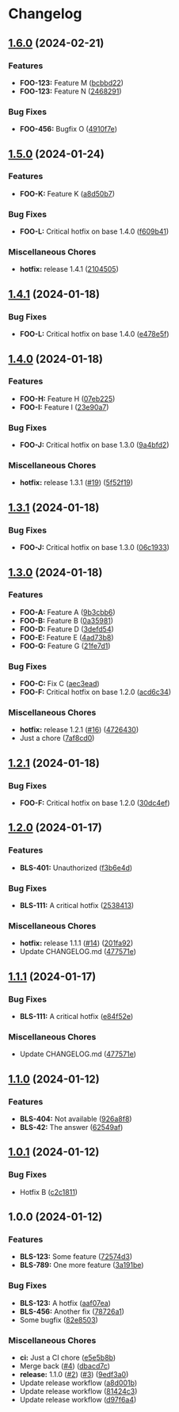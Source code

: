 # Changelog

## [1.6.0](https://github.com/sknuelltt/release-test/compare/v1.5.0...v1.6.0) (2024-02-21)


### Features

* **FOO-123:** Feature M ([bcbbd22](https://github.com/sknuelltt/release-test/commit/bcbbd223807eb768b1919d645add19f999dd9c0f))
* **FOO-123:** Feature N ([2468291](https://github.com/sknuelltt/release-test/commit/2468291881f2fa634a1838f54c770a7be5b58ef9))


### Bug Fixes

* **FOO-456:** Bugfix O ([4910f7e](https://github.com/sknuelltt/release-test/commit/4910f7e1382ee154a702feb68f566a1c6e95b5da))

## [1.5.0](https://github.com/sknuelltt/release-test/compare/v1.4.0...v1.5.0) (2024-01-24)


### Features

* **FOO-K:** Feature K ([a8d50b7](https://github.com/sknuelltt/release-test/commit/a8d50b78670ecacc7d7796bca25cba1d14fe15c9))


### Bug Fixes

* **FOO-L:** Critical hotfix on base 1.4.0 ([f609b41](https://github.com/sknuelltt/release-test/commit/f609b412ec8fbabc27b84213fb84620d22800eda))


### Miscellaneous Chores

* **hotfix:** release 1.4.1 ([2104505](https://github.com/sknuelltt/release-test/commit/2104505399ae25ba87950ecf15b50ea9b93ed855))

## [1.4.1](https://github.com/sknuelltt/release-test/compare/v1.4.0...v1.4.1) (2024-01-18)


### Bug Fixes

* **FOO-L:** Critical hotfix on base 1.4.0 ([e478e5f](https://github.com/sknuelltt/release-test/commit/e478e5f97ef3df587cd9a57e827b6f354dca324c))

## [1.4.0](https://github.com/sknuelltt/release-test/compare/v1.3.0...v1.4.0) (2024-01-18)


### Features

* **FOO-H:** Feature H ([07eb225](https://github.com/sknuelltt/release-test/commit/07eb225a3a41cb82ceb2a0aeadc74d878e03be9c))
* **FOO-I:** Feature I ([23e90a7](https://github.com/sknuelltt/release-test/commit/23e90a7126f5630903fb77b8ff940d8fa39a14de))


### Bug Fixes

* **FOO-J:** Critical hotfix on base 1.3.0 ([9a4bfd2](https://github.com/sknuelltt/release-test/commit/9a4bfd2594e752ddf7415a8134cfb50c56f39b43))


### Miscellaneous Chores

* **hotfix:** release 1.3.1 ([#19](https://github.com/sknuelltt/release-test/issues/19)) ([5f52f19](https://github.com/sknuelltt/release-test/commit/5f52f19c48060245f736115bd4ce7b2b274edf1e))

## [1.3.1](https://github.com/sknuelltt/release-test/compare/v1.3.0...v1.3.1) (2024-01-18)


### Bug Fixes

* **FOO-J:** Critical hotfix on base 1.3.0 ([06c1933](https://github.com/sknuelltt/release-test/commit/06c1933aa5e212b00d746835190f151ad096bfb6))

## [1.3.0](https://github.com/sknuelltt/release-test/compare/v1.2.0...v1.3.0) (2024-01-18)


### Features

* **FOO-A:** Feature A ([9b3cbb6](https://github.com/sknuelltt/release-test/commit/9b3cbb67d8a10947c778e861248fefae0501c4e2))
* **FOO-B:** Feature B ([0a35981](https://github.com/sknuelltt/release-test/commit/0a35981811d65291ccb38f53e878cd24e9f3da39))
* **FOO-D:** Feature D ([3defd54](https://github.com/sknuelltt/release-test/commit/3defd545a844b3b9dcc285cb10908b600c6b35d7))
* **FOO-E:** Feature E ([4ad73b8](https://github.com/sknuelltt/release-test/commit/4ad73b8600e65265c92984eac1cfb2c4c3a4fff5))
* **FOO-G:** Feature G ([21fe7d1](https://github.com/sknuelltt/release-test/commit/21fe7d11e6732b9a50de20ba7257b6a8b147a80b))


### Bug Fixes

* **FOO-C:** Fix C ([aec3ead](https://github.com/sknuelltt/release-test/commit/aec3eade834e13e09fb6ed620757971a6d97ccb2))
* **FOO-F:** Critical hotfix on base 1.2.0 ([acd6c34](https://github.com/sknuelltt/release-test/commit/acd6c34829b8bcf4884e2ad976cb74f84c49c665))


### Miscellaneous Chores

* **hotfix:** release 1.2.1 ([#16](https://github.com/sknuelltt/release-test/issues/16)) ([4726430](https://github.com/sknuelltt/release-test/commit/4726430255b256f849b219e5ff7bf49a00e815d5))
* Just a chore ([7af8cd0](https://github.com/sknuelltt/release-test/commit/7af8cd060dbaaafdc874a4164481a048f0242847))

## [1.2.1](https://github.com/sknuelltt/release-test/compare/v1.2.0...v1.2.1) (2024-01-18)


### Bug Fixes

* **FOO-F:** Critical hotfix on base 1.2.0 ([30dc4ef](https://github.com/sknuelltt/release-test/commit/30dc4ef95c71daf75a8779d4c54d735cc2c97ad0))

## [1.2.0](https://github.com/sknuelltt/release-test/compare/v1.1.0...v1.2.0) (2024-01-17)


### Features

* **BLS-401:** Unauthorized ([f3b6e4d](https://github.com/sknuelltt/release-test/commit/f3b6e4d3114a6ccc8cc3c8c289dbd8a739b7a566))


### Bug Fixes

* **BLS-111:** A critical hotfix ([2538413](https://github.com/sknuelltt/release-test/commit/2538413a89d09092383badf0814f6d0a7f07b1c2))


### Miscellaneous Chores

* **hotfix:** release 1.1.1 ([#14](https://github.com/sknuelltt/release-test/issues/14)) ([201fa92](https://github.com/sknuelltt/release-test/commit/201fa925479d9d7c132627572045d451ea9e4049))
* Update CHANGELOG.md ([477571e](https://github.com/sknuelltt/release-test/commit/477571e8bc0ad6262d82a52bedf72fc954c1a64e))

## [1.1.1](https://github.com/sknuelltt/release-test/compare/v1.1.0...v1.1.1) (2024-01-17)


### Bug Fixes

* **BLS-111:** A critical hotfix ([e84f52e](https://github.com/sknuelltt/release-test/commit/e84f52ef6bf049d86c7c438fbeac9ca3974aa1b9))


### Miscellaneous Chores

* Update CHANGELOG.md ([477571e](https://github.com/sknuelltt/release-test/commit/477571e8bc0ad6262d82a52bedf72fc954c1a64e))

## [1.1.0](https://github.com/sknuelltt/release-test/compare/v1.0.1...v1.1.0) (2024-01-12)


### Features

* **BLS-404:** Not available ([926a8f8](https://github.com/sknuelltt/release-test/commit/926a8f836bad4dd377c3c2c00b68599f705f99b4))
* **BLS-42:** The answer ([62549af](https://github.com/sknuelltt/release-test/commit/62549afb3607f3573581fc46dc92fee234ab9db0))

## [1.0.1](https://github.com/sknuelltt/release-test/compare/v1.0.0...v1.0.1) (2024-01-12)


### Bug Fixes

* Hotfix B ([c2c1811](https://github.com/sknuelltt/release-test/commit/c2c18111c49f713e6aa9948f36efee7313428007))

## 1.0.0 (2024-01-12)


### Features

* **BLS-123:** Some feature ([72574d3](https://github.com/sknuelltt/release-test/commit/72574d37937f8297307ce7f38326351e8640bac8))
* **BLS-789:** One more feature ([3a191be](https://github.com/sknuelltt/release-test/commit/3a191be4fbb659f428b20514cb1cfd39b7f7d0d0))


### Bug Fixes

* **BLS-123:** A hotfix ([aaf07ea](https://github.com/sknuelltt/release-test/commit/aaf07ea56eb0b92ee769afa26885b80fad65e280))
* **BLS-456:** Another fix ([78726a1](https://github.com/sknuelltt/release-test/commit/78726a12c1e749f992b36e37cdc7751ccbe5703d))
* Some bugfix ([82e8503](https://github.com/sknuelltt/release-test/commit/82e850397e5524d1809ee91f89d4ea2bcaf28cf1))


### Miscellaneous Chores

* **ci:** Just a CI chore ([e5e5b8b](https://github.com/sknuelltt/release-test/commit/e5e5b8b485f7aa903e299f079d8e17a51ec2ebca))
* Merge back ([#4](https://github.com/sknuelltt/release-test/issues/4)) ([dbacd7c](https://github.com/sknuelltt/release-test/commit/dbacd7c27245906cf0fe9ae80e99a50cf959bdc8))
* **release:** 1.1.0 ([#2](https://github.com/sknuelltt/release-test/issues/2)) ([#3](https://github.com/sknuelltt/release-test/issues/3)) ([9edf3a0](https://github.com/sknuelltt/release-test/commit/9edf3a05bce4fa099a4c6744350c743eb6263fca))
* Update release workflow ([a8d001b](https://github.com/sknuelltt/release-test/commit/a8d001bffb7f6dbf5bcea04897df5c568a4f9cfb))
* Update release workflow ([81424c3](https://github.com/sknuelltt/release-test/commit/81424c3f6e85790338eb5e12d34ddee9cf4c4a5d))
* Update release workflow ([d97f6a4](https://github.com/sknuelltt/release-test/commit/d97f6a4c94ec2eecfb0964d5fccdf8268837323b))
